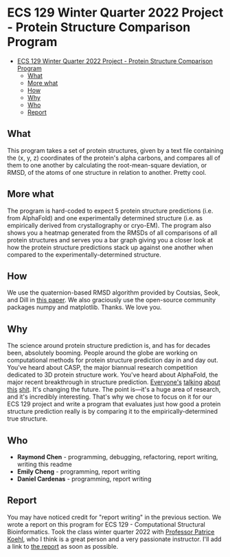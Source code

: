 # ECS 129 Winter Quarter 2022 Project - Protein Structure Comparison Program

- [ECS 129 Winter Quarter 2022 Project - Protein Structure Comparison Program](#ecs-129-winter-quarter-2022-project---protein-structure-comparison-program)
  - [What](#what)
  - [More what](#more-what)
  - [How](#how)
  - [Why](#why)
  - [Who](#who)
  - [Report](#report)


## What 
This program takes a set of protein structures, given by a text file containing the (x, y, z) coordinates of the protein's alpha carbons, and compares all of them to one another by calculating the root-mean-square deviation, or RMSD, of the atoms of one structure in relation to another. Pretty cool.

## More what
The program is hard-coded to expect 5 protein structure predictions (i.e. from AlphaFold) and one experimentally determined structure (i.e. as empirically derived from crystallography or cryo-EM). The program also shows you a heatmap generated from the RMSDs of all comparisons of all protein structures and serves you a bar graph giving you a closer look at how the protein structure predictions stack up against one another when compared to the experimentally-determined structure. 

## How
We use the quaternion-based RMSD algorithm provided by Coutsias, Seok, and Dill in [this paper](https://www.cs.ucdavis.edu/~koehl/Teaching/ECS129/Projects/Coutsias_2004.pdf). We also graciously use the open-source community packages numpy and matplotlib. Thanks. We love you.

## Why
The science around protein structure prediction is, and has for decades been, absolutely booming. People around the globe are working on computational methods for protein structure prediction day in and day out. You've heard about CASP, the major biannual research competition dedicated to 3D protein structure work. You've heard about AlphaFold, the major recent breakthrough in structure prediction. [Everyone's](https://www.science.org/content/article/google-s-deepmind-aces-protein-folding) [talking](https://www.theguardian.com/science/2018/dec/02/google-deepminds-ai-program-alphafold-predicts-3d-shapes-of-proteins) [about](https://www.nytimes.com/2019/02/05/technology/artificial-intelligence-drug-research-deepmind.html) [this](https://www.forbes.com/sites/samshead/2018/12/03/deepmind-starts-to-show-how-ai-can-be-used-to-solve-scientific-problems/?sh=46c3570be1e2) [shit](https://www.youtube.com/watch?v=gVzPMZqOTo4). It's changing the future. The point is—it's a huge area of research, and it's incredibly interesting. That's why we chose to focus on it for our ECS 129 project and write a program that evaluates just how good a protein structure prediction really is by comparing it to the empirically-determined true structure.

## Who
- **Raymond Chen** - programming, debugging, refactoring, report writing, writing this readme
- **Emily Cheng** - programming, report writing
- **Daniel Cardenas** - programming, report writing

## Report
You may have noticed credit for "report writing" in the previous section. We wrote a report on this program for ECS 129 - Computational Structural Bioinformatics. Took the class winter quarter 2022 with [Professor Patrice Koehl](https://www.cs.ucdavis.edu/~koehl/index.html), who I think is a great person and a very passionate instructor. I'll add a link to [the report](http://www.example.com) as soon as possible. 
